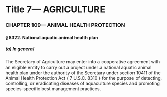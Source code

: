 
# Title 7— AGRICULTURE
### CHAPTER 109— ANIMAL HEALTH PROTECTION
#### § 8322. National aquatic animal health plan
##### (a) In general

The Secretary of Agriculture may enter into a cooperative agreement with an eligible entity to carry out a project under a national aquatic animal health plan under the authority of the Secretary under section 10411 of the Animal Health Protection Act ( 7 U.S.C. 8310 ) for the purpose of detecting, controlling, or eradicating diseases of aquaculture species and promoting species-specific best management practices.
